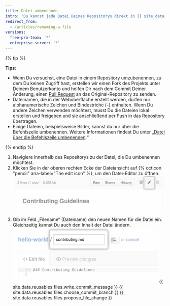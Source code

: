 ```yaml
---
title: Datei umbenennen
intro: 'Du kannst jede Datei Deines Repositorys direkt in {{ site.data.variables.product.product_name }} umbenennen. Dabei kannst Du die Datei nicht nur umbenennen, sondern auch [an einen anderen Speicherort verschieben](/articles/moving-a-file-to-a-new-location).'
redirect_from:
  - /articles/renaming-a-file
versions:
  free-pro-team: '*'
  enterprise-server: '*'
---
```


{% tip %}

**Tips**:

- Wenn Du versuchst, eine Datei in einem Repository umzubenennen, zu dem Du keinen Zugriff hast, erstellen wir einen Fork des Projekts unter Deinem Benutzerkonto und helfen Dir nach dem Commit Deiner Änderung, einen [Pull Request](/articles/about-pull-requests) an das Original-Repository zu senden.
- Dateinamen, die in der Weboberfläche erstellt werden, dürfen nur alphanumerische Zeichen und Bindestriche (`-`) enthalten. Wenn Du andere Zeichen verwenden möchtest, musst Du die Dateien lokal erstellen und freigeben und sie anschließend per Push in das Repository übertragen.
- Einige Dateien, beispielsweise Bilder, kannst du nur über die Befehlszeile umbenennen. Weitere Informationen findest Du unter „[Datei über die Befehlszeile umbenennen](/articles/renaming-a-file-using-the-command-line).“

{% endtip %}

1. Navigiere innerhalb des Repositorys zu der Datei, die Du umbenennen möchtest.
2. Klicken Sie in der oberen rechten Ecke der Dateiansicht auf {% octicon "pencil" aria-label="The edit icon" %}, um den Datei-Editor zu öffnen. ![Symbol „Edit file" (Bearbeiten einer Datei)](/assets/images/help/repository/edit-file-icon.png)
3. Gib im Feld „Filename“ (Dateiname) den neuen Namen für die Datei ein. Gleichzeitig kannst Du auch den Inhalt der Datei ändern. ![Einen Dateinamen bearbeiten](/assets/images/help/repository/changing-file-name.png)
{{ site.data.reusables.files.write_commit_message }}
{{ site.data.reusables.files.choose_commit_branch }}
{{ site.data.reusables.files.propose_file_change }}

